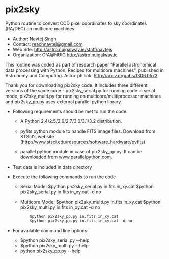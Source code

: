 pix2sky
=======

Python routine to convert CCD pixel coordinates to sky coordinates (RA/DEC) on multicore machines.

- Author:       Navtej Singh
- Contact:      reachnavtej@gmail.com
- Web Site:     http://astro.nuigalway.ie/staff/navtejs
- Organization: CfA@NUIG <http://astro.nuigalway.ie>

This routine was coded as part of research paper "Parallel astronomical data processing with Python: Recipes for multicore machines", published in Astronomy and Computing. Astro-ph link: http://arxiv.org/abs/1306.0573.

Thank you for downloading pix2sky code. It includes three different versions of the same code - pix2sky_serial.py for running code in serial mode, pix2sky_multi.py for running on multicore/multiprocessor machines and pix2sky_pp.py uses external parallel python library.


- Following requirements should be met to run the code.

    + A Python 2.4/2.5/2.6/2.7/3.0/3.1/3.2 distribution.

    + pyfits python module to handle FITS image files. Download from STScI's
      website (http://www.stsci.edu/resources/software_hardware/pyfits)
 
    + parallel python module in case of pix2sky_pp.py. It can be downloaded
      from www.parallelpython.com.

- Test data is included in data directory


- Execute the following commands to run the code

    + Serial Mode: 
              $python pix2sky_serial.py in.fits in_xy.cat
              $python pix2sky_serial.py in.fits in_xy.cat -d no  

    + Multicore Mode: 
              $python pix2sky_multi.py in.fits in_xy.cat
              $python pix2sky_multi.py in.fits in_xy.cat -d no

              $python pix2sky_pp.py in.fits in_xy.cat         
              $python pix2sky_pp.py in.fits in_xy.cat -d no
    
- For available command line options:

    + $python pix2sky_serial.py --help
    + $python pix2sky_multi.py --help
    + python pix2sky_pp.py --help   